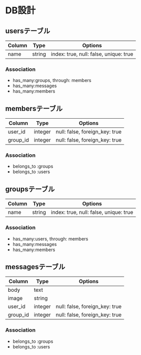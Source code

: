 # DB設計

## usersテーブル

|Column|Type|Options|
|------|----|-------|
|name|string|index: true, null: false, unique: true|

### Association
- has_many:groups, through: members
- has_many:messages
- has_many:members

## membersテーブル

|Column|Type|Options|
|------|----|-------|
|user_id|integer|null: false, foreign_key: true|
|group_id|integer|null: false, foreign_key: true|

### Association
- belongs_to :groups
- belongs_to :users

## groupsテーブル

|Column|Type|Options|
|------|----|-------|
|name|string|index: true, null: false, unique: true|

### Association
- has_many:users, through: members
- has_many:messages
- has_many:members

## messagesテーブル

|Column|Type|Options|
|------|----|-------|
|body|text||
|image|string||
|user_id|integer|null: false, foreign_key: true|
|group_id|integer|null: false, foreign_key: true|

### Association
- belongs_to :groups
- belongs_to :users
